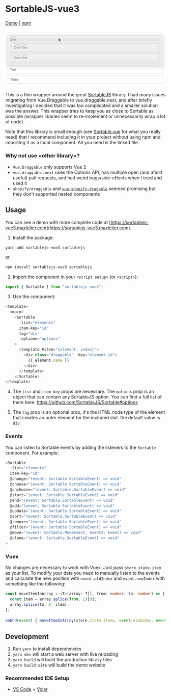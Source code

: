# SortableJS-vue3

[Demo](https://sortablejs-vue3.maxleiter.com) | [npm](https://www.npmjs.com/package/sortablejs-vue3)

![GIF of the demo being used](./readme/demo.gif)

This is a thin wrapper around the great [SortableJS](https://github.com/SortableJS/Sortable) library. I had many issues migrating from Vue.Draggable to vue.draggable.next, and after briefly investigating I decided that it was too complicated and a smaller solution was the answer. This wrapper tries to keep you as close to Sortable as possible (wrapper libaries seem to re-implement or unnecessarily wrap a lot of code).

Note that this library is small enough (see [Sortable.vue](https://github.com/MaxLeiter/sortablejs-vue3/blob/main/src/components/Sortable.vue) for what you really need) that I recommend including it in your project without using npm and importing it as a local component. All you need is the linked file.

### Why not use \<other library\>?

- `Vue.Draggable` only supports Vue 2
- `vue.draggable.next` uses the Options API, has multiple open (and afaict useful) pull requests, and had weird bugs/side-effects when I tried and used it
- `shopify/draggable` and [`vue-shopify-dragable`](https://github.com/zjffun/vue-shopify-draggable) seemed promising but they don't supported nested components

## Usage

You can see a demo with more complete code at [https://sortablejs-vue3.maxleiter.com](https://sortablejs-vue3.maxleiter.com).

1. Install the package:

```bash
yarn add sortablejs-vue3 sortablejs
```

or

```bash
npm install sortablejs-vue3 sortablejs
```

2. Import the component in your `<script setup>` (or `<script>`):

```typescript
import { Sortable } from "sortablejs-vue3";
```

3. Use the component:

```typescript
<template>
  <main>
    <Sortable
      :list="elements"
      item-key="id"
      tag="div"
      :options="options"
    >
      <template #item="{element, index}">
        <div class="draggable" :key="element.id">
          {{ element.name }}
        </div>
      </template>
    </Sortable>
</template>
```

4. The `list` and `item-key` props are necessary. The `options` prop is an object that can contain any SortableJS option. You can find a full list of them here: https://github.com/SortableJS/Sortable#options

5. The `tag` prop is an optional prop, it's the HTML node type of the element that creates an outer element for the included slot. the default value is `div`

### Events

You can listen to Sortable events by adding the listeners to the `Sortable` component. For example:

```typescript
<Sortable
  :list="elements"
  item-key="id"
  @change="(event: Sortable.SortableEvent) => void"
  @choose="(event: Sortable.SortableEvent) => void"
  @unchoose="(event: Sortable.SortableEvent) => void"
  @start="(event: Sortable.SortableEvent) => void"
  @end="(event: Sortable.SortableEvent) => void"
  @add="(event: Sortable.SortableEvent) => void"
  @update="(event: Sortable.SortableEvent) => void"
  @sort="(event: Sortable.SortableEvent) => void"
  @remove="(event: Sortable.SortableEvent) => void"
  @filter="(event: Sortable.SortableEvent) => void"
  @move="(event: Sortable.MoveEvent, event2: Event) => void"
  @clone="(event: Sortable.SortableEvent) => void"
>
```

### Vuex

No changes are necessary to work with Vuex. Just pass `store.state.item` as your list. To modify your data you need to manually listen to the events and calculate the new position with `event.oldIndex` and `event.newIndex` with something like the following:

```typescript
const moveItemInArray = <T>(array: T[], from: number, to: number) => {
  const item = array.splice(from, 1)[0];
  array.splice(to, 0, item);
};

onEnd(event) { moveItemInArray(store.state.items, event.oldIndex, event.newIndex) }
```

## Development

1. Run `yarn` to install dependencies
2. `yarn dev` will start a web server with live reloading
3. `yarn build` will build the production library files
4. `yarn build:site` will build the demo website

### Recommended IDE Setup

- [VS Code](https://code.visualstudio.com/) + [Volar](https://marketplace.visualstudio.com/items?itemName=Vue.volar)
